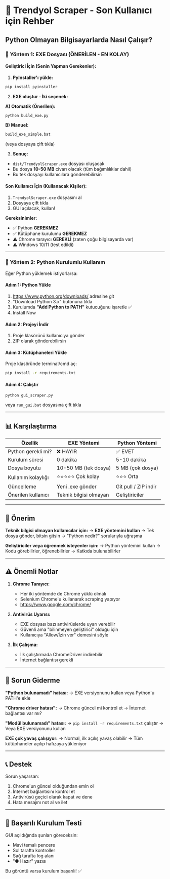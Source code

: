 # 🎯 Trendyol Scraper - Son Kullanıcı için Rehber

## Python Olmayan Bilgisayarlarda Nasıl Çalışır?

### 🚀 Yöntem 1: EXE Dosyası (ÖNERİLEN - EN KOLAY)

#### Geliştirici İçin (Senin Yapman Gerekenler):

1. **PyInstaller'ı yükle:**
```bash
pip install pyinstaller
```

2. **EXE oluştur - İki seçenek:**

**A) Otomatik (Önerilen):**
```bash
python build_exe.py
```

**B) Manuel:**
```bash
build_exe_simple.bat
```
(veya dosyaya çift tıkla)

3. **Sonuç:**
- `dist/TrendyolScraper.exe` dosyası oluşacak
- Bu dosya **10-50 MB** civarı olacak (tüm bağımlılıklar dahil)
- Bu tek dosyayı kullanıcılara gönderebilirsin

#### Son Kullanıcı İçin (Kullanacak Kişiler):

1. `TrendyolScraper.exe` dosyasını al
2. Dosyaya çift tıkla
3. GUI açılacak, kullan!

**Gereksinimler:**
- ✅ Python **GEREKMEZ**
- ✅ Kütüphane kurulumu **GEREKMEZ**
- ⚠️ Chrome tarayıcı **GEREKLİ** (zaten çoğu bilgisayarda var)
- ⚠️ Windows 10/11 (test edildi)

---

### 🐍 Yöntem 2: Python Kurulumlu Kullanım

Eğer Python yüklemek istiyorlarsa:

#### Adım 1: Python Yükle
1. https://www.python.org/downloads/ adresine git
2. "Download Python 3.x" butonuna tıkla
3. Kurulumda **"Add Python to PATH"** kutucuğunu işaretle ✅
4. Install Now

#### Adım 2: Projeyi İndir
1. Proje klasörünü kullanıcıya gönder
2. ZIP olarak gönderebilirsin

#### Adım 3: Kütüphaneleri Yükle
Proje klasöründe terminal/cmd aç:
```bash
pip install -r requirements.txt
```

#### Adım 4: Çalıştır
```bash
python gui_scraper.py
```
veya `run_gui.bat` dosyasına çift tıkla

---

## 📊 Karşılaştırma

| Özellik | EXE Yöntemi | Python Yöntemi |
|---------|-------------|----------------|
| Python gerekli mi? | ❌ HAYIR | ✅ EVET |
| Kurulum süresi | 0 dakika | 5-10 dakika |
| Dosya boyutu | 10-50 MB (tek dosya) | 5 MB (çok dosya) |
| Kullanım kolaylığı | ⭐⭐⭐⭐⭐ Çok kolay | ⭐⭐⭐ Orta |
| Güncelleme | Yeni .exe gönder | Git pull / ZIP indir |
| Önerilen kullanıcı | Teknik bilgisi olmayan | Geliştiriciler |

---

## 🎯 Önerim

**Teknik bilgisi olmayan kullanıcılar için:**
→ **EXE yöntemini kullan**
→ Tek dosya gönder, bitsin gitsin
→ "Python nedir?" sorularıyla uğraşma

**Geliştiriciler veya öğrenmek isteyenler için:**
→ Python yöntemini kullan
→ Kodu görebilirler, öğrenebilirler
→ Katkıda bulunabilirler

---

## ⚠️ Önemli Notlar

1. **Chrome Tarayıcı:**
   - Her iki yöntemde de Chrome yüklü olmalı
   - Selenium Chrome'u kullanarak scraping yapıyor
   - https://www.google.com/chrome/

2. **Antivirüs Uyarısı:**
   - EXE dosyası bazı antivirüslerde uyarı verebilir
   - Güvenli ama "bilinmeyen geliştirici" olduğu için
   - Kullanıcıya "Allow/İzin ver" demesini söyle

3. **İlk Çalışma:**
   - İlk çalıştırmada ChromeDriver indirebilir
   - İnternet bağlantısı gerekli

---

## 🔧 Sorun Giderme

**"Python bulunamadı" hatası:**
→ EXE versiyonunu kullan veya Python'u PATH'e ekle

**"Chrome driver hatası":**
→ Chrome güncel mi kontrol et
→ İnternet bağlantısı var mı?

**"Modül bulunamadı" hatası:**
→ `pip install -r requirements.txt` çalıştır
→ Veya EXE versiyonunu kullan

**EXE çok yavaş çalışıyor:**
→ Normal, ilk açılış yavaş olabilir
→ Tüm kütüphaneler açılıp hafızaya yükleniyor

---

## 📞 Destek

Sorun yaşarsan:
1. Chrome'un güncel olduğundan emin ol
2. İnternet bağlantısını kontrol et
3. Antivirüsü geçici olarak kapat ve dene
4. Hata mesajını not al ve ilet

---

## 🎉 Başarılı Kurulum Testi

GUI açıldığında şunları göreceksin:
- Mavi temalı pencere
- Sol tarafta kontroller
- Sağ tarafta log alanı
- "● Hazır" yazısı

Bu görüntü varsa kurulum başarılı! ✅
